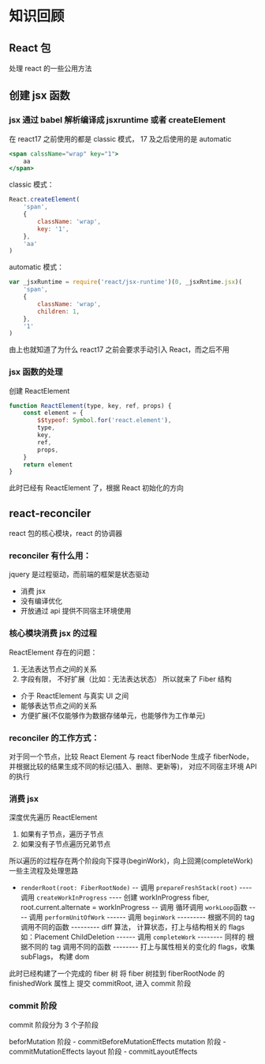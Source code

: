 # 知识回顾

## React 包

处理 react 的一些公用方法

## 创建 jsx 函数

### jsx 通过 babel 解析编译成 jsxruntime 或者 createElement

在 react17 之前使用的都是 classic 模式， 17 及之后使用的是 automatic

```jsx
<span calssName="wrap" key="1">
	aa
</span>
```

classic 模式：

```javascript
React.createElement(
	'span',
	{
		className: 'wrap',
		key: '1',
	},
	'aa'
)
```

automatic 模式：

```javascript
var _jsxRuntime = require('react/jsx-runtime')(0, _jsxRntime.jsx)(
	'span',
	{
		className: 'wrap',
		children: 1,
	},
	'1'
)
```

由上也就知道了为什么 react17 之前会要求手动引入 React，而之后不用

### jsx 函数的处理

创建 ReactElement

```javascript
function ReactElement(type, key, ref, props) {
	const element = {
		$$typeof: Symbol.for('react.element'),
		type,
		key,
		ref,
		props,
	}
	return element
}
```

此时已经有 ReactElement 了，根据 React 初始化的方向

## react-reconciler

react 包的核心模块，react 的协调器

### reconciler 有什么用：

jquery 是过程驱动，而前端的框架是状态驱动

- 消费 jsx
- 没有编译优化
- 开放通过 api 提供不同宿主环境使用

### 核心模块消费 jsx 的过程

ReactElement 存在的问题：

1. 无法表达节点之间的关系
2. 字段有限， 不好扩展（比如：无法表达状态）
   所以就来了 Fiber 结构

- 介于 ReactElement 与真实 UI 之间
- 能够表达节点之间的关系
- 方便扩展(不仅能够作为数据存储单元，也能够作为工作单元)

### reconciler 的工作方式：

对于同一个节点，比较 React Element 与 react fiberNode 生成子 fiberNode，并根据比较的结果生成不同的标记(插入、删除、更新等)， 对应不同宿主环境 API 的执行

### 消费 jsx

深度优先遍历 ReactElement

1. 如果有子节点，遍历子节点
2. 如果没有子节点遍历兄弟节点

所以遍历的过程存在两个阶段向下探寻(beginWork)，向上回溯(completeWork)
一些主流程及处理思路

- `renderRoot(root: FiberRootNode)`
  -- 调用 `prepareFreshStack(root)`
  ---- 调用 `createWorkInProgress`
  ---- 创建 workInProgress fiber, root.current.alternate = workInProgress
  -- 调用 循环调用 `workLoop`函数
  ---- 调用 `performUnitOfWork`
  ------ 调用 `beginWork`
  --------- 根据不同的 tag 调用不同的函数
  --------- diff 算法， 计算状态，打上与结构相关的 flags 如：Placement ChildDeletion
  ------ 调用 `completeWork`
  -------- 同样的 根据不同的 tag 调用不同的函数
  -------- 打上与属性相关的变化的 flags，收集 subFlags， 构建 dom

此时已经构建了一个完成的 fiber 树
将 fiber 树挂到 fiberRootNode 的 finishedWork 属性上
提交 commitRoot, 进入 commit 阶段

### commit 阶段

commit 阶段分为 3 个子阶段

beforMutation 阶段 - commitBeforeMutationEffects
mutation 阶段 - commitMutationEffects
layout 阶段 - commitLayoutEffects
